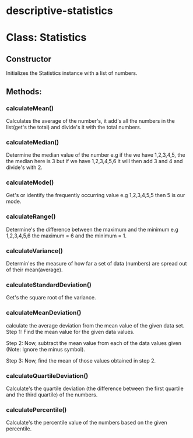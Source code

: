 # descriptive-statistics

# Class: Statistics

## Constructor

Initializes the Statistics instance with a list of numbers.

## Methods:

### calculateMean()

Calculates the average of the number's, it add's all the numbers in the list(get's the total) and divide's it with the total numbers.

### calculateMedian()

Determine the median value of the number e.g if the we have 1,2,3,4,5, the the median here is 3 but if we have 1,2,3,4,5,6 it will then add 3 and 4 and divide's with 2.

### calculateMode()

Get's or identify the frequently occurring value e.g 1,2,3,4,5,5 then 5 is our mode.

### calculateRange()

Determine's the difference between the maximum and the minimum e.g 1,2,3,4,5,6 the maximum = 6 and the minimum = 1.

### calculateVariance()

Determin'es the measure of how far a set of data (numbers) are spread out of their mean(average).

### calculateStandardDeviation()

Get's the square root of the variance.

### calculateMeanDeviation()

calculate the average deviation from the mean value of the given data set.
Step 1: Find the mean value for the given data values.

Step 2: Now, subtract the mean value from each of the data values given (Note: Ignore the minus symbol).

Step 3: Now, find the mean of those values obtained in step 2.

### calculateQuartileDeviation()

Calculate's the quartile deviation (the difference between the first quartile and the third quartile) of the numbers.

### calculatePercentile()

Calculate's the percentile value of the numbers based on the given percentile.
